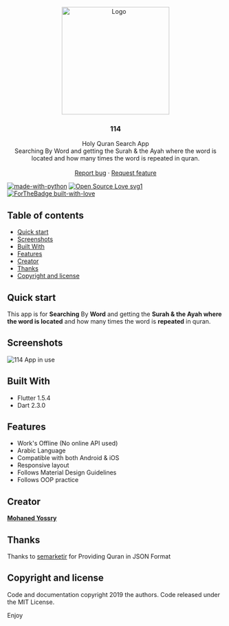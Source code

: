 <p align="center">
  <a href="https://flutter.io/">
    <img src="https://i.imgur.com/JsAX4df.png" alt="Logo" width=250 height=250>
  </a>

  <h3 align="center">114</h3>

  <p align="center">
    Holy Quran Search App
    <br>
    Searching By Word and getting the Surah & the Ayah where the word is located and how many times the word is repeated in quran.
    <br>
    <br>
    <a href="https://github.com/Mohanedy98/114/issues/new">Report bug</a>
    ·
    <a href="https://github.com/Mohanedy98/114/issues/new">Request feature</a>
<br>

  </p>
</p>

[![made-with-python](https://img.shields.io/badge/Made%20with-flutter-1f425f.svg)](https://flutter.dev/)
[![Open Source Love svg1](https://badges.frapsoft.com/os/v1/open-source.svg?v=103)](https://github.com/ellerbrock/open-source-badges/)
[![ForTheBadge built-with-love](http://ForTheBadge.com/images/badges/built-with-love.svg)](https://github.com/Mohanedy98)
## Table of contents

- [Quick start](#quick-start)
- [Screenshots](#screenshots)
- [Built With](#built-with)
- [Features](#features)
- [Creator](#creator)
- [Thanks](#thanks)
- [Copyright and license](#copyright-and-license)

## Quick start

This app is for **Searching** By **Word** and getting the **Surah & the Ayah where the word is located** and how many times the word is **repeated** in quran.

## Screenshots
![114 App in use](https://i.imgur.com/XMPUwA7.gif)

## Built With
* Flutter 1.5.4
* Dart 2.3.0

## Features

* Work's Offline (No online API used)
* Arabic Language
* Compatible with both Android & iOS
* Responsive layout
* Follows Material Design Guidelines
* Follows OOP practice


## Creator

[**Mohaned Yossry**](https://github.com/Mohanedy98)

## Thanks

Thanks to [semarketir](https://github.com/semarketir/quranjson) for Providing Quran in JSON Format

## Copyright and license

Code and documentation copyright 2019 the authors. Code released under the MIT License.

Enjoy
